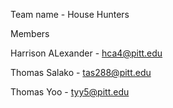 Team name - House Hunters

Members

Harrison ALexander - hca4@pitt.edu

Thomas Salako - tas288@pitt.edu

Thomas Yoo - tyy5@pitt.edu

